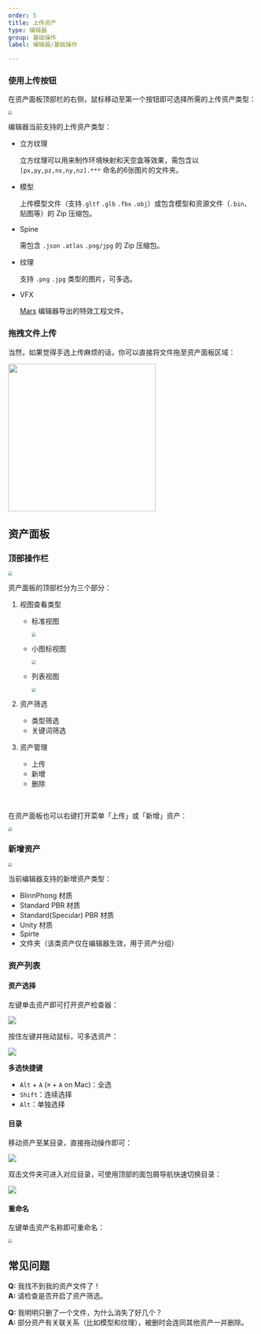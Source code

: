 ```yaml
---
order: 5
title: 上传资产
type: 编辑器
group: 基础操作
label: 编辑器/基础操作

---
```


### 使用上传按钮

在资产面板顶部栏的右侧，鼠标移动至第一个按钮即可选择所需的上传资产类型：

<img src="https://gw.alipayobjects.com/zos/OasisHub/addd31fb-1bb5-413e-aea7-7e35d50b7242/image-20210722151210168.png" style="zoom:50%;" />

编辑器当前支持的上传资产类型：

- 立方纹理

  立方纹理可以用来制作环境映射和天空盒等效果，需包含以 `[px,py,pz,nx,ny,nz].***` 命名的6张图片的文件夹。

- 模型

  上传模型文件（支持`.gltf` `.glb` `.fbx` `.obj`）或包含模型和资源文件（`.bin`、贴图等）的 Zip 压缩包。

- Spine

  需包含 `.json` `.atlas` `.png/jpg` 的 Zip 压缩包。

- 纹理

  支持 `.png` `.jpg` 类型的图片，可多选。

- VFX

  [Mars](https://render.alipay.com/p/s/mars-editor) 编辑器导出的特效工程文件。

### 拖拽文件上传

当然，如果觉得手选上传麻烦的话，你可以直接将文件拖至资产面板区域：

<img src="https://gw.alipayobjects.com/zos/OasisHub/df4e6718-846c-4901-bf87-84177e213e01/Screen%252520Recording%2525202021-07-22%252520at%25252015.14.55.gif" height="300px" />


## 资产面板

### 顶部操作栏

<img src="https://gw.alipayobjects.com/zos/OasisHub/a2b23cbf-1cf2-489b-bba2-71603abb0775/image-20210722153338834.png" style="zoom:50%;" />

资产面板的顶部栏分为三个部分：

1. 视图查看类型
   - 标准视图

     <img src="https://gw.alipayobjects.com/zos/OasisHub/41cb9baf-c6e5-4ce9-ae71-b8a35688dd25/image-20210722165947088.png" style="zoom:50%;" />

   - 小图标视图

     <img src="https://gw.alipayobjects.com/zos/OasisHub/60c8f8b1-0415-4fcb-93be-2acf89fdd83a/image-20210722170113845.png" style="zoom:50%;" />

   - 列表视图

     <img src="https://gw.alipayobjects.com/zos/OasisHub/633644bc-652a-4b0f-9874-e4f7ae63b0e8/image-20210722170204288.png" style="zoom:50%;" />

2. 资产筛选
   - 类型筛选
   - 关键词筛选
3. 资产管理
   - 上传
   - 新增
   - 删除

<br />

在资产面板也可以右键打开菜单「上传」或「新增」资产：

<img src="https://gw.alipayobjects.com/zos/OasisHub/ec2c5c54-7bd5-444f-8a49-912611bf68ec/image-20210722173621994.png" style="zoom:50%;" />

### 新增资产

<img src="https://gw.alipayobjects.com/zos/OasisHub/66e4a69e-2c94-4dc6-9807-1af5b1ae51a3/image-20210722175046349.png" style="zoom:50%;" />

当前编辑器支持的新增资产类型：
- BlinnPhong 材质
- Standard PBR 材质
- Standard(Specular) PBR 材质
- Unity 材质
- Spirte
- 文件夹（该类资产仅在编辑器生效，用于资产分组）

### 资产列表

#### 资产选择

左键单击资产即可打开资产检查器：

<img src="https://gw.alipayobjects.com/zos/OasisHub/9ecd2aee-521d-469b-a989-21762e0c8c3e/s_sel.gif" />

按住左键并拖动鼠标，可多选资产：

<img src="https://gw.alipayobjects.com/zos/OasisHub/dfa3d20e-0a0d-4723-8124-abdd3e6fd6bb/m_sel.gif" />

**多选快捷键**
- `Alt` + `A` (`⌘` + `A` on Mac)：全选
- `Shift`：连续选择
- `Alt`：单独选择

#### 目录

移动资产至某目录，直接拖动操作即可：

<img src="https://gw.alipayobjects.com/zos/OasisHub/c87c9f27-e76f-4fa4-878c-39d086a9653b/put_in.gif" />

双击文件夹可进入对应目录，可使用顶部的面包屑导航快速切换目录：

<img src="https://gw.alipayobjects.com/zos/OasisHub/465ad9b6-a5b6-47eb-9c63-604f40e08e70/in.gif" />

#### 重命名

左键单击资产名称即可重命名：

<img src="https://gw.alipayobjects.com/zos/OasisHub/3fb2d5b5-63b3-4465-9a25-d8b6fb1180dd/image-20210722194724616.png" style="zoom:50%;" />


## 常见问题

**Q:** 我找不到我的资产文件了！<br />
**A:** 请检查是否开启了资产筛选。

**Q:** 我明明只删了一个文件，为什么消失了好几个？<br />
**A:** 部分资产有关联关系（比如模型和纹理），被删时会连同其他资产一并删除。
